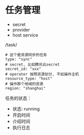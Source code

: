 # 任务管理

+ secret
+ provider
+ host service


/task/
```
# 这个是资源同步的任务
type: "sync"
# secret, 比如腾讯云secret
secret_id: "xxx"
# operater 按照资源划分, 不如操作主机
resource_type: "host"
# 操作那个地域的资源
region: "shanghai"
```

任务的状态：
+ 状态: running
+ 开启时间
+ 介绍时间
+ 执行日志